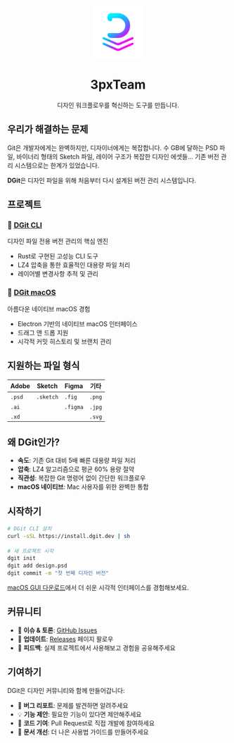 <div align="center">
  <img src="profile/assets/icon.png" alt="3pxTeam Logo" width="120" height="120">
  
  # 3pxTeam

  디자인 워크플로우를 혁신하는 도구를 만듭니다.
</div>

## 우리가 해결하는 문제

Git은 개발자에게는 완벽하지만, 디자이너에게는 복잡합니다. 수 GB에 달하는 PSD 파일, 바이너리 형태의 Sketch 파일, 레이어 구조가 복잡한 디자인 에셋들... 기존 버전 관리 시스템으로는 한계가 있었습니다.

**DGit**은 디자인 파일을 위해 처음부터 다시 설계된 버전 관리 시스템입니다.

## 프로젝트

### 🚀 [DGit CLI](https://github.com/3pxTeam/DGIT-CLI)
디자인 파일 전용 버전 관리의 핵심 엔진
- Rust로 구현된 고성능 CLI 도구
- LZ4 압축을 통한 효율적인 대용량 파일 처리
- 레이어별 변경사항 추적 및 관리

### 🎨 [DGit macOS](https://github.com/3pxTeam/DGIT-MAC)
아름다운 네이티브 macOS 경험
- Electron 기반의 네이티브 macOS 인터페이스
- 드래그 앤 드롭 지원
- 시각적 커밋 히스토리 및 브랜치 관리

## 지원하는 파일 형식

| Adobe | Sketch | Figma | 기타 |
|-------|--------|-------|------|
| `.psd` | `.sketch` | `.fig` | `.png` |
| `.ai` | | `.figma` | `.jpg` |
| `.xd` | | | `.svg` |

## 왜 DGit인가?

- **속도**: 기존 Git 대비 5배 빠른 대용량 파일 처리
- **압축**: LZ4 알고리즘으로 평균 60% 용량 절약
- **직관성**: 복잡한 Git 명령어 없이 간단한 워크플로우
- **macOS 네이티브**: Mac 사용자를 위한 완벽한 통합

## 시작하기

```bash
# DGit CLI 설치
curl -sSL https://install.dgit.dev | sh

# 새 프로젝트 시작
dgit init
dgit add design.psd
dgit commit -m "첫 번째 디자인 버전"
```

[macOS GUI 다운로드](https://github.com/3pxTeam/DGIT-MAC/releases)에서 더 쉬운 시각적 인터페이스를 경험해보세요.

## 커뮤니티

- 💬 **이슈 & 토론**: [GitHub Issues](https://github.com/3pxTeam/DGIT-CLI/issues)
- 📢 **업데이트**: [Releases](https://github.com/3pxTeam/DGIT-CLI/releases) 페이지 팔로우
- 🔗 **피드백**: 실제 프로젝트에서 사용해보고 경험을 공유해주세요

## 기여하기

DGit은 디자인 커뮤니티와 함께 만들어갑니다:

- 🐛 **버그 리포트**: 문제를 발견하면 알려주세요
- 💡 **기능 제안**: 필요한 기능이 있다면 제안해주세요  
- 🔧 **코드 기여**: Pull Request로 직접 개발에 참여하세요
- 📖 **문서 개선**: 더 나은 사용법 가이드를 만들어주세요

